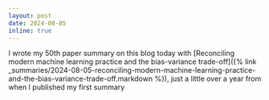 ```yaml
---
layout: post
date: 2024-08-05
inline: true
---
```


I wrote my 50th paper summary on this blog today with
[Reconciling modern machine learning practice and the bias-variance trade-off]({% link _summaries/2024-08-05-reconciling-modern-machine-learning-practice-and-the-bias-variance-trade-off.markdown %}), just a little over a year from when I published my first summary

